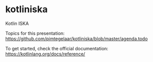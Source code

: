# kotliniska
Kotlin ISKA

Topics for this presentation: https://github.com/pimtegelaar/kotliniska/blob/master/agenda.todo

To get started, check the official documentation: https://kotlinlang.org/docs/reference/
